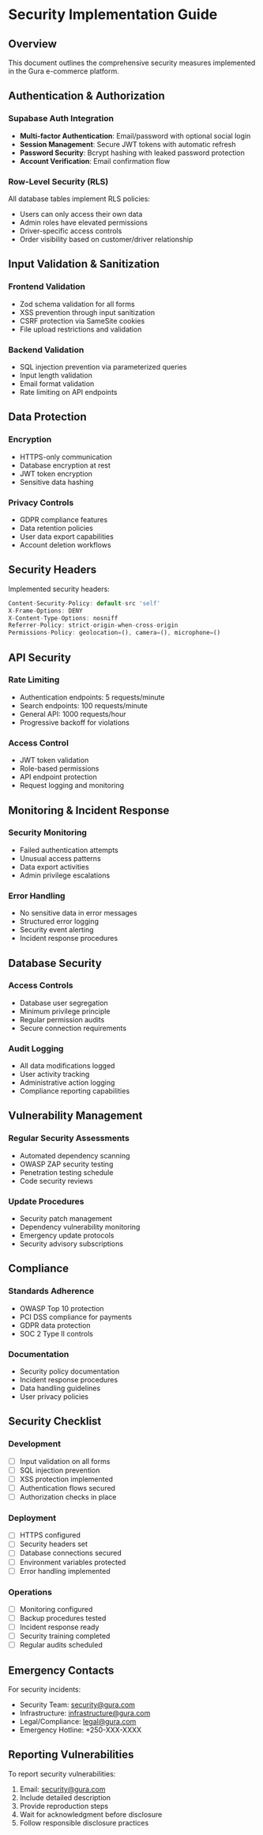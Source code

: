 
# Security Implementation Guide

## Overview
This document outlines the comprehensive security measures implemented in the Gura e-commerce platform.

## Authentication & Authorization

### Supabase Auth Integration
- **Multi-factor Authentication**: Email/password with optional social login
- **Session Management**: Secure JWT tokens with automatic refresh
- **Password Security**: Bcrypt hashing with leaked password protection
- **Account Verification**: Email confirmation flow

### Row-Level Security (RLS)
All database tables implement RLS policies:
- Users can only access their own data
- Admin roles have elevated permissions
- Driver-specific access controls
- Order visibility based on customer/driver relationship

## Input Validation & Sanitization

### Frontend Validation
- Zod schema validation for all forms
- XSS prevention through input sanitization
- CSRF protection via SameSite cookies
- File upload restrictions and validation

### Backend Validation
- SQL injection prevention via parameterized queries
- Input length validation
- Email format validation
- Rate limiting on API endpoints

## Data Protection

### Encryption
- HTTPS-only communication
- Database encryption at rest
- JWT token encryption
- Sensitive data hashing

### Privacy Controls
- GDPR compliance features
- Data retention policies
- User data export capabilities
- Account deletion workflows

## Security Headers

Implemented security headers:
```typescript
Content-Security-Policy: default-src 'self'
X-Frame-Options: DENY
X-Content-Type-Options: nosniff
Referrer-Policy: strict-origin-when-cross-origin
Permissions-Policy: geolocation=(), camera=(), microphone=()
```

## API Security

### Rate Limiting
- Authentication endpoints: 5 requests/minute
- Search endpoints: 100 requests/minute
- General API: 1000 requests/hour
- Progressive backoff for violations

### Access Control
- JWT token validation
- Role-based permissions
- API endpoint protection
- Request logging and monitoring

## Monitoring & Incident Response

### Security Monitoring
- Failed authentication attempts
- Unusual access patterns
- Data export activities
- Admin privilege escalations

### Error Handling
- No sensitive data in error messages
- Structured error logging
- Security event alerting
- Incident response procedures

## Database Security

### Access Controls
- Database user segregation
- Minimum privilege principle
- Regular permission audits
- Secure connection requirements

### Audit Logging
- All data modifications logged
- User activity tracking
- Administrative action logging
- Compliance reporting capabilities

## Vulnerability Management

### Regular Security Assessments
- Automated dependency scanning
- OWASP ZAP security testing
- Penetration testing schedule
- Code security reviews

### Update Procedures
- Security patch management
- Dependency vulnerability monitoring
- Emergency update protocols
- Security advisory subscriptions

## Compliance

### Standards Adherence
- OWASP Top 10 protection
- PCI DSS compliance for payments
- GDPR data protection
- SOC 2 Type II controls

### Documentation
- Security policy documentation
- Incident response procedures
- Data handling guidelines
- User privacy policies

## Security Checklist

### Development
- [ ] Input validation on all forms
- [ ] SQL injection prevention
- [ ] XSS protection implemented
- [ ] Authentication flows secured
- [ ] Authorization checks in place

### Deployment
- [ ] HTTPS configured
- [ ] Security headers set
- [ ] Database connections secured
- [ ] Environment variables protected
- [ ] Error handling implemented

### Operations
- [ ] Monitoring configured
- [ ] Backup procedures tested
- [ ] Incident response ready
- [ ] Security training completed
- [ ] Regular audits scheduled

## Emergency Contacts

For security incidents:
- Security Team: security@gura.com
- Infrastructure: infrastructure@gura.com
- Legal/Compliance: legal@gura.com
- Emergency Hotline: +250-XXX-XXXX

## Reporting Vulnerabilities

To report security vulnerabilities:
1. Email: security@gura.com
2. Include detailed description
3. Provide reproduction steps
4. Wait for acknowledgment before disclosure
5. Follow responsible disclosure practices
